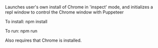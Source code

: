 Launches user's own install of Chrome in 'inspect' mode, and initializes a repl window to control the Chrome window with Puppeteer

To install:
npm install

To run:
npm run

Also requires that Chrome is installed.